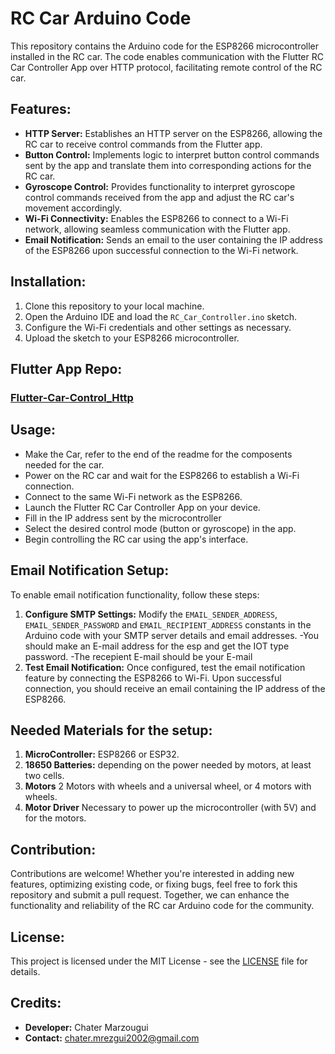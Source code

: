 # RC Car Arduino Code

This repository contains the Arduino code for the ESP8266 microcontroller installed in the RC car. The code enables communication with the Flutter RC Car Controller App over HTTP protocol, facilitating remote control of the RC car.

## Features:

- **HTTP Server:** Establishes an HTTP server on the ESP8266, allowing the RC car to receive control commands from the Flutter app.
- **Button Control:** Implements logic to interpret button control commands sent by the app and translate them into corresponding actions for the RC car.
- **Gyroscope Control:** Provides functionality to interpret gyroscope control commands received from the app and adjust the RC car's movement accordingly.
- **Wi-Fi Connectivity:** Enables the ESP8266 to connect to a Wi-Fi network, allowing seamless communication with the Flutter app.
- **Email Notification:** Sends an email to the user containing the IP address of the ESP8266 upon successful connection to the Wi-Fi network.

## Installation:

1. Clone this repository to your local machine.
2. Open the Arduino IDE and load the `RC_Car_Controller.ino` sketch.
3. Configure the Wi-Fi credentials and other settings as necessary.
4. Upload the sketch to your ESP8266 microcontroller.

## Flutter App Repo:

  ### [Flutter-Car-Control_Http](https://github.com/chater-marzougui/Flutter-Car-Control_Http)

## Usage:
- Make the Car, refer to the end of the readme for the composents needed for the car.
- Power on the RC car and wait for the ESP8266 to establish a Wi-Fi connection.
- Connect to the same Wi-Fi network as the ESP8266.
- Launch the Flutter RC Car Controller App on your device.
- Fill in the IP address sent by the microcontroller
- Select the desired control mode (button or gyroscope) in the app.
- Begin controlling the RC car using the app's interface.

## Email Notification Setup:

To enable email notification functionality, follow these steps:

1. **Configure SMTP Settings:** Modify the `EMAIL_SENDER_ADDRESS`, `EMAIL_SENDER_PASSWORD` and `EMAIL_RECIPIENT_ADDRESS` constants in the Arduino code with your SMTP server details and email addresses.
   -You should make an E-mail address for the esp and get the IOT type password.
   -The recepient E-mail should be your E-mail
3. **Test Email Notification:** Once configured, test the email notification feature by connecting the ESP8266 to Wi-Fi. Upon successful connection, you should receive an email containing the IP address of the ESP8266.

## Needed Materials for the setup:

1. **MicroController:** ESP8266 or ESP32.
2. **18650 Batteries:** depending on the power needed by motors, at least two cells.
3. **Motors** 2 Motors with wheels and a universal wheel, or 4 motors with wheels.
4. **Motor Driver** Necessary to power up the microcontroller (with 5V) and for the motors.

## Contribution:

Contributions are welcome! Whether you're interested in adding new features, optimizing existing code, or fixing bugs, feel free to fork this repository and submit a pull request. Together, we can enhance the functionality and reliability of the RC car Arduino code for the community.

## License:

This project is licensed under the MIT License - see the [LICENSE](https://github.com/chater-marzougui/ESP8266-Car-Control-with-http/tree/main#MIT-1-ov-file) file for details.

## Credits:

- **Developer:** Chater Marzougui
- **Contact:** chater.mrezgui2002@gmail.com
